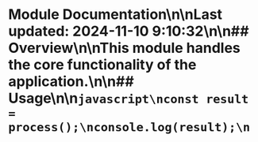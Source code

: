 # Module Documentation\n\nLast updated: 2024-11-10 9:10:32\n\n## Overview\n\nThis module handles the core functionality of the application.\n\n## Usage\n\n```javascript\nconst result = process();\nconsole.log(result);\n```
